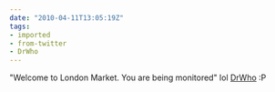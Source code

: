 ```yaml
---
date: "2010-04-11T13:05:19Z"
tags:
- imported
- from-twitter
- DrWho
---
```

"Welcome to London Market. You are being monitored" lol [DrWho](/tags/DrWho) :P

